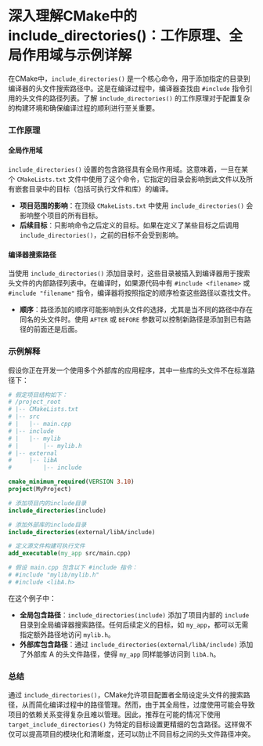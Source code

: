 # 深入理解CMake中的include_directories()：工作原理、全局作用域与示例详解

在CMake中，`include_directories()` 是一个核心命令，用于添加指定的目录到编译器的头文件搜索路径中。这是在编译过程中，编译器查找由 `#include` 指令引用的头文件的路径列表。了解 `include_directories()` 的工作原理对于配置复杂的构建环境和确保编译过程的顺利进行至关重要。

### 工作原理

#### 全局作用域

`include_directories()` 设置的包含路径具有全局作用域。这意味着，一旦在某个 `CMakeLists.txt` 文件中使用了这个命令，它指定的目录会影响到此文件以及所有嵌套目录中的目标（包括可执行文件和库）的编译。

- **项目范围的影响**：在顶级 `CMakeLists.txt` 中使用 `include_directories()` 会影响整个项目的所有目标。
- **后续目标**：只影响命令之后定义的目标。如果在定义了某些目标之后调用 `include_directories()`，之前的目标不会受到影响。

#### 编译器搜索路径
当使用 `include_directories()` 添加目录时，这些目录被插入到编译器用于搜索头文件的内部路径列表中。在编译时，如果源代码中有 `#include <filename>` 或 `#include "filename"` 指令，编译器将按照指定的顺序检查这些路径以查找文件。

- **顺序**：路径添加的顺序可能影响到头文件的选择，尤其是当不同的路径中存在同名的头文件时。使用 `AFTER` 或 `BEFORE` 参数可以控制新路径是添加到已有路径的前面还是后面。

### 示例解释

假设你正在开发一个使用多个外部库的应用程序，其中一些库的头文件不在标准路径下：

```cmake
# 假定项目结构如下：
# /project_root
# |-- CMakeLists.txt
# |-- src
# |   |-- main.cpp
# |-- include
# |   |-- mylib
# |       |-- mylib.h
# |-- external
#     |-- libA
#         |-- include

cmake_minimum_required(VERSION 3.10)
project(MyProject)

# 添加项目内的include目录
include_directories(include)

# 添加外部库的include目录
include_directories(external/libA/include)

# 定义源文件构建可执行文件
add_executable(my_app src/main.cpp)

# 假设 main.cpp 包含以下 #include 指令：
# #include "mylib/mylib.h"
# #include <libA.h>
```

在这个例子中：

- **全局包含路径**：`include_directories(include)` 添加了项目内部的 `include` 目录到全局编译器搜索路径。任何后续定义的目标，如 `my_app`，都可以无需指定额外路径地访问 `mylib.h`。
- **外部库包含路径**：通过 `include_directories(external/libA/include)` 添加了外部库 A 的头文件路径，使得 `my_app` 同样能够访问到 `libA.h`。

### 总结

通过 `include_directories()`，CMake允许项目配置者全局设定头文件的搜索路径，从而简化编译过程中的路径管理。然而，由于其全局性，过度使用可能会导致项目的依赖关系变得复杂且难以管理。因此，推荐在可能的情况下使用 `target_include_directories()` 为特定的目标设置更精细的包含路径。这样做不仅可以提高项目的模块化和清晰度，还可以防止不同目标之间的头文件路径冲突。